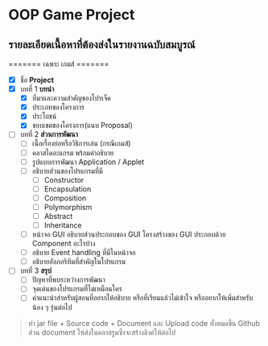 # OOP Game Project

## รายละเอียดเนื้อหาที่ต้องส่งในรายงานฉบับสมบูรณ์

======= เฉพาะ เกมส์ =======

- [x] ชื่อ **Project**
- [x] บทที่ 1 **บทนำ**
  - [x] ที่มาและความสำคัญของโปรเจ็ค
  - [x] ประเภทของโครงการ
  - [x] ประโยชน์
  - [x] ขอบเขตของโครงการ(แนบ Proposal)
- [ ] บทที่ 2 **ส่วนการพัฒนา**
  - [ ] เนื้อเรื่องย่อหรือวิธิการเล่น (กรณีเกมส์)
  - [ ] คลาสไดอะแกรม พร้อมคำอธิบาย
  - [ ] รูปแบบการพัฒนา Application / Applet
  - [ ] อธิบายส่วนของโปรแกรมที่มี
    - [ ] Constructor
    - [ ] Encapsulation
    - [ ] Composition
    - [ ] Polymorphism
    - [ ] Abstract
    - [ ] Inheritance
  - [ ] หน้าจอ GUI อธิบายส่วนประกอบของ GUI โครงสร้างของ GUI ประกอบด้วย Component อะไรบ้าง
  - [ ] อธิบาย Event handling ที่มีในหน้าจอ
  - [ ] อธิบายอัลกอริทึมที่สำคัญในโปรแกรม
- [ ] บทที่ 3 **สรุป**
  - [ ] ปัญหาที่พบระหว่างการพัฒนา
  - [ ] จุดเด่นของโปรแกรมที่ไม่เหมือนใคร
  - [ ] คำแนะนำสำหรับผู้สอนที่อยากให้อธิบาย หรือที่เรียนแล้วไม่เข้าใจ หรืออยากให้เพิ่มสำหรับน้อง ๆ รุ่นต่อไป

> ทำ jar file + Source code + Document และ Upload code ทั้งหมดขึ้น Github
> ส่วน document ให้ส่งในคลาสรูมซึ่งจะสร้างลิงค์ให้ต่อไป
